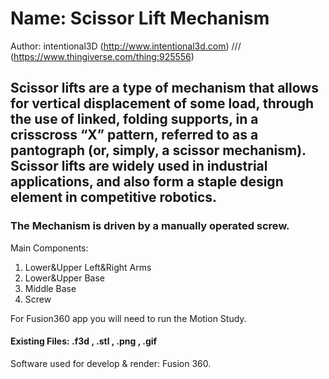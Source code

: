 # Name: Scissor Lift Mechanism
Author: intentional3D (http://www.intentional3d.com) /// (https://www.thingiverse.com/thing:925556)
## Scissor lifts are a type of mechanism that allows for vertical displacement of some load, through the use of linked, folding supports, in a crisscross “X” pattern, referred to as a pantograph (or, simply, a scissor mechanism). Scissor lifts are widely used in industrial applications, and also form a staple design element in competitive robotics.
### The Mechanism is driven by a manually operated screw.
Main Components: 
1) Lower&Upper Left&Right Arms
2) Lower&Upper Base
3) Middle Base
4) Screw

For Fusion360 app you will need to run the Motion Study.

#### Existing Files: .f3d , .stl , .png , .gif

Software used for develop & render: Fusion 360.
